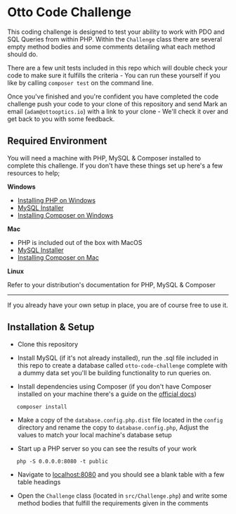 # Otto Code Challenge
This coding challenge is designed to test your ability to work with PDO and SQL Queries
from within PHP. Within the `Challenge` class there are several empty method bodies and some comments detailing
what each method should do.

There are a few unit tests included in this repo which will double check your code to make sure it fulfills
the criteria - You can run these yourself if you like by calling `composer test` on the command line.

Once you've finished and you're confident you have completed the code challenge push your code to your clone of this repository
and send Mark an email (`adam@ottooptics.io`) with a link to your clone - We'll check it over and get back to you with some feedback.

## Required Environment

You will need a machine with PHP, MySQL & Composer installed to complete this challenge.
If you don't have these things set up here's a few resources to help;

**Windows**

- [Installing PHP on Windows](https://www.sitepoint.com/how-to-install-php-on-windows/)
- [MySQL Installer](https://dev.mysql.com/downloads/mysql/)
- [Installing Composer on Windows](https://getcomposer.org/doc/00-intro.md#installation-windows)

**Mac**

- PHP is included out of the box with MacOS
- [MySQL Installer](https://dev.mysql.com/downloads/mysql/)
- [Installing Composer on Mac](https://www.abeautifulsite.net/installing-composer-on-os-x)

**Linux**

Refer to your distribution's documentation for PHP, MySQL & Composer

---

If you already have your own setup in place, you are of course free to use it.

## Installation & Setup
 
 - Clone this repository

 - Install MySQL (if it's not already installed), run the .sql file included in this repo to create a database called `otto-code-challenge`
 complete with a dummy data set you'll be building functionality to run queries on.
 
 - Install dependencies using Composer (if you don't have Composer installed on your machine there's a guide 
 on the [official docs](https://getcomposer.org/doc/00-intro.md))
 ```
    composer install
```
 
 - Make a copy of the `database.config.php.dist` file located in the `config` directory and rename the copy to `database.config.php`, Adjust the values to match your local machine's database setup 
 
 - Start up a PHP server so you can see the results of your work
 ```
    php -S 0.0.0.0:8080 -t public
 ```
 
 - Navigate to [localhost:8080](http://localhost:8080) and you should see a blank table with a few table headings
 
 - Open the `Challenge` class (located in `src/Challenge.php`) and write some method bodies that fulfill the requirements given in the comments
